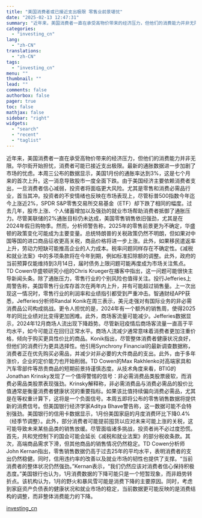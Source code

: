 ```yaml
---
title: "美国消费者或已接近支出极限 零售业前景堪忧"
date: "2025-02-13 12:47:31"
summary: "近年来，美国消费者一直在承受高物价带来的经济压力，但他们的消费能力并非无限。华尔街开始担忧，消费者..."
categories:
  - "investing_cn"
lang:
  - "zh-CN"
translations:
  - "zh-CN"
tags:
  - "investing_cn"
menu: ""
thumbnail: ""
lead: ""
comments: false
authorbox: false
pager: true
toc: false
mathjax: false
sidebar: "right"
widgets:
  - "search"
  - "recent"
  - "taglist"
---
```


近年来，美国消费者一直在承受高物价带来的经济压力，但他们的消费能力并非无限。华尔街开始担忧，消费者可能已接近支出极限。最新的通胀数据进一步加剧了市场的忧虑。本周三公布的数据显示，美国1月份的通胀率达到3%，这是七个月来的首次上升。这一消息导致股市一度全面下跌。由于美国经济主要依赖消费者支出，一旦消费者信心减弱，投资者将面临更大风险。尤其是零售和消费必需品行业，首当其冲。投资者的不安情绪也反映在市场表现上，尽管标普500指数今年迄今上涨近2%，SPDR S&P零售交易所交易基金（ETF）却下跌了相同的幅度。过去几年，股市上涨、个人储蓄增加以及强劲的就业市场帮助消费者抵御了通胀压力。尽管美联储的2%通胀目标仍未达成，美国零售销售依旧强劲，尤其是在2024年假日购物季。然而，分析师警告称，2025年的零售前景更为不确定，华盛顿的政策变化可能成为主要变量。总统特朗普的关税政策仍然不明朗，但如果对中国等国的进口商品征收更高关税，商品价格将进一步上涨。此外，如果移民遣返率上升，劳动力短缺可能推高企业的人力成本。税率问题同样存在不确定性。《减税和就业法案》中的多项条款将在今年到期，例如标准扣除额的调整。此外，政府的当前预算仅能维持到3月14日，届时债务上限问题可能再度成为市场关注焦点。TD Cowen华盛顿研究小组的Chris Krueger在播客中指出，这一问题可能很快主导新闻头条。除了通胀压力，零售行业的个别风险也值得关注。投行Jefferies上周警告称，美国零售行业库存首次在两年内上升，并有可能超过销售量。上一次出现这一情况时，零售行业的利润率和业绩指引都受到严重冲击。智通财经APP获悉，Jefferies分析师Randal Konik在周三表示，美元走强对有国际业务的非必需消费品公司构成挑战。更令人担忧的是，2024年有一个额外的销售周，使得2025年的同比业绩对比变得更加困难。此外，商场客流量可能减少。Jefferies数据显示，2024年12月商场人流出现下降趋势。尽管新冠疫情后商场客流量一直高于平均水平，如今可能正在回归正常水平。商场人流减少通常意味着消费者更加注重价格，倾向于购买更具性价比的商品。Konik指出，尽管整体消费者健康状况良好，但他们的消费行为更具选择性。他引用Synchrony Financial的最新调查数据称，消费者正在优先购买必需品，并减少对非必要的大件商品的支出。此外，由于多年涨价，企业的定价能力也开始削弱。TD Cowen的Max Rakhlenko对高端家具和汽车零部件等昂贵商品的短期前景持谨慎态度。从技术角度来看，BTIG的Jonathan Krinsky发现了一个值得警惕的信号：非必需消费品类股票疲软，而消费必需品类股票表现强劲。Krinsky解释称，非必需消费品与消费必需品的股价比值通常是衡量消费者健康状况的重要指标。如果该比值持续偏向消费必需品，尤其是在等权重计算下，这将是一个负面信号。本周五即将公布的零售销售数据将提供新的消费信号。但美国银行经济学家Aditya Bhave警告称，这一数据可能不会特别强劲。美国银行的信用卡数据显示，1月份美国家庭的月度消费环比下降0.4%（经季节调整）。此外，部分消费者可能提前囤货以应对未来可能上涨的关税，这可能导致未来某些品类的销售放缓。尽管面临诸多挑战，投资者尚不必过度恐慌。首先，共和党控制下的国会可能会延长《减税和就业法案》的部分税收条款。其次，高端商品需求下滑，但其他商品的销售情况仍然稳定。TD Cowen分析师John Kernan指出，零售销售数据仍高于过去25年的平均水平，表明消费者的支出仍然稳健。同时，信用违约率的改善以及就业市场的韧性也提供了支撑。“当前消费者的整体状况仍然强劲。”Kernan表示，“我们仍然应该对消费者信心保持积极态度。”美国银行也认为，1月消费数据的下降可能只是一个短暂现象，而非趋势转折点。该机构认为，1月的野火和暴风雪可能是消费下降的主要原因。同时，考虑到家庭资产负债表的健康状况和就业市场的稳定，当前数据更可能反映的是消费结构的调整，而非整体消费能力的下降。

[investing_cn](https://cn.investing.com/news/stock-market-news/article-2669034)
